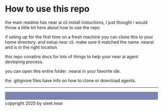 # How to use this repo

the main readme has near ai cli install instuctions, I just thought i would throw a little bit here about how to use the repo

if seting up for the first time on a fresh machine you can clone this to your home directory. and setup near cli. make sure it matched the name .nearai and is in the right location.

this repo conatins docs for lots of things to help your near ai agent devloping process.

you can open this entire folder .nearai in your favorite ide.


the .gitignore files have info on how to clone or download agents.


---
![](src/sleet_banner_100px_7d84b2.svg)
copyright 2025 by sleet.near